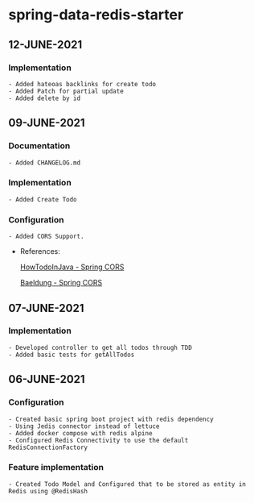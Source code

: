 # spring-data-redis-starter

## 12-JUNE-2021

### Implementation

    - Added hateoas backlinks for create todo
    - Added Patch for partial update
    - Added delete by id

## 09-JUNE-2021

### Documentation

    - Added CHANGELOG.md

### Implementation

    - Added Create Todo

### Configuration

    - Added CORS Support. 

- References:

  [HowTodoInJava - Spring CORS](https://howtodoinjava.com/spring5/webmvc/spring-mvc-cors-configuration/)

  [Baeldung - Spring CORS](https://www.baeldung.com/spring-cors)

## 07-JUNE-2021

### Implementation

    - Developed controller to get all todos through TDD
    - Added basic tests for getAllTodos

## 06-JUNE-2021

### Configuration

    - Created basic spring boot project with redis dependency
    - Using Jedis connector instead of lettuce
    - Added docker compose with redis alpine
    - Configured Redis Connectivity to use the default RedisConnectionFactory

### Feature implementation

    - Created Todo Model and Configured that to be stored as entity in Redis using @RedisHash

